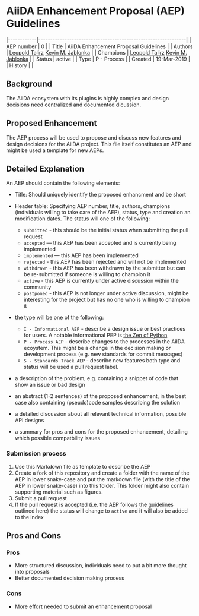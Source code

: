 # AiiDA Enhancement Proposal (AEP) Guidelines

|------------|--------------------------------------------------------------|
| AEP number | 0                                                            |
| Title      | AiiDA Enhancement Proposal Guidelines                        |
| Authors    | [Leopold Talirz](mailto:leopold.talirz@epfl.ch)  [Kevin M. Jablonka](mailto:kevin.jablonka@epfl.ch) |
| Champions  |  [Leopold Talirz](mailto:leopold.talirz@epfl.ch)  [Kevin M. Jablonka](mailto:kevin.jablonka@epfl.ch)                                                            |
| Status     | active                                                       |
| Type       | P - Process                                                  |
| Created    | 19-Mar-2019                                                  |
| History    |                                                              |


## Background 
The AiiDA ecosystem with its plugins is highly complex and design decisions need centralized and documented dicussion. 

## Proposed Enhancement 
The AEP process will be used to propose and discuss new features and design decisions for the AiiDA project. 
This file itself constitutes an AEP and might be used a template for new AEPs. 

## Detailed Explanation 
An AEP should contain the following elements:

* Title: Should uniquely identify the proposed enhancment and be short 
* Header table: Specifying AEP number, title, authors, champions (individuals willing to take care of the AEP), status, type and creation an modification dates. 
The status will one of the following:
	* `submitted` - this should be the initial status when submitting the pull request
	* `accepted` — this AEP has been accepted and is currently being implemented
	* `implemented` — this AEP has been implemented
	* `rejected` - this AEP has been rejected and will not be implemented
	* `withdrawn` - this AEP has been withdrawn by the submitter but can be re-submitted if someone is willing to champion it
	* `active` - this AEP is currently under active discussion within the community 
	* `postponed` - this AEP is not longer under active discussion, might be interesting for the project but has no one who is willing to champion it 

* the type will be one of the following: 
	* `I - Informational AEP` - describe a design issue or best practices for users. A notable informational PEP is [the Zen of Python](https://www.python.org/dev/peps/pep-0020/)
	* `P - Process AEP` - describe changes to the processes in the AiIDA ecoystem. 
	This might be a change in the decision making or development process (e.g. new standards for commit messages)
	* `S - Standards Track AEP` - describe new features
both type and status will be used a pull request label. 
* a description of the problem, e.g. containing a snippet of code that show an issue or bad design
* an abstract (1-2 sentences) of the proposed enhancement, in the best case also containing (pseudo)code samples describing the solution
* a detailed discussion about all relevant technical information, possible API designs
* a summary for pros and cons for the proposed enhancement, detailing which possible compatbility issues

### Submission process
1. Use this Markdown file as template to describe the AEP 
2. Create a fork of this repository and create a folder with the name of the AEP in lower snake-case and put the markdown file (with the title of the AEP in lower snake-case) into this folder. This folder might also contain supporting material such as figures. 
3. Submit a pull request
4. If the pull request is accepted (i.e. the AEP follows the guidelines outlined here) the status will change to `active` and it will also be added to the index

## Pros and Cons 

### Pros
* More structured discussion, individuals need to put a bit more thought into proposals
* Better documented decision making process 

### Cons
* More effort needed to submit an enhancement proposal





